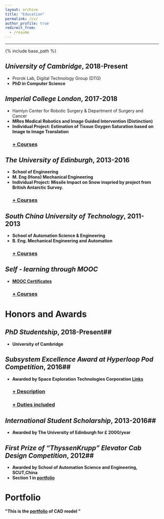 ```yaml
---
layout: archive
title: "Education"
permalink: /cv/
author_profile: true
redirect_from:
  - /resume
---
```


<hr color="000000"/>

{% include base_path %}

<!-- Education -->
<!-- ====== -->
## <i>University of Cambridge</i>, 2018-Present ##
* Prorok Lab, Digital Technology Group (DTG)
* <b>PhD in Computer Science</b>
<!--   * Research Interest: Develop optimal multi-agent path planning framework with trainable communication policy of heterogeneous agents/robots in cooperative tasks, including mobility-on-demand, automated warehouse and smart cities.  -->

## <i>Imperial College London</i>, 2017-2018 ##
* Hamlyn Center for Robotic Surgery & Department of Surgery and Cancer
* <b>MRes Medical Robotics and Image Guided Intervention (Distinction)<b> 
* Individual Project: Estimation of Tissue Oxygen Saturation based on Image to Image Translation
  <h3><a href="javascript:void(0)" class="dsphead" onclick="dsp(this)"><span class="dspchar">+</span> Courses</a></h3>
  <div class="dspcont" style='display:none;'>
    <ul>
      <li>Medical Imaging</li>
      <li>Image Guided Intervention</li>
      <li>Medical Robotics and Instrumentations</li>
      <li>Minimal Invasive Surgery</li>
      <li>Sensing, Perception and Neuroergonomics</li>
    </ul>
  </div>

## <i>The University of Edinburgh</i>, 2013-2016 ##
* School of Engineering
* <b>M. Eng (Hons) Mechanical Engineering<b> 
* Individual Project: Missile Impact on Snow inspried by project from British Antarctic Survey.
  <h3><a href="javascript:void(0)" class="dsphead" onclick="dsp(this)"><span class="dspchar">+</span> Courses</a></h3>
  <div class="dspcont" style='display:none;'>
    <ul>
      <li>Mechanical Engineering Design (71)</li>
      <li>Computer Aided Engineering (79)</li>
      <li>Solid Mechanics (92)</li>
      <li>Dynamics (77)</li>
      <li>Fluid Mechanics (77)</li>
      <li>Advanced Dynamics and Applications (68)</li>
    </ul>
  </div>

## <i>South China University of Technology</i>, 2011-2013 ##
* School of Automation Science & Engineering
* <b>B. Eng. Mechanical Engineering and Automation <b> 
  <h3><a href="javascript:void(0)" class="dsphead" onclick="dsp(this)"><span class="dspchar">+</span> Courses</a></h3>
  <div class="dspcont" style='display:none;'>
    <ul>
      <li>Advanced Mathematics (81)</li>
      <li>General Chemistry (88)</li>
      <li>Descriptive Geometry and Machine Drawing (91)</li>
      <li>Database Technology (82)</li>
      <li>Computer Drawing (91)</li>
    </ul>
  </div>


## <i>Self - learning through MOOC</i> ##
* <b>[MOOC Certificates](./files/MOOC_Certificates.pdf)<b> 
  <h3><a href="javascript:void(0)" class="dsphead" onclick="dsp(this)"><span class="dspchar">+</span> Courses</a></h3>
  <div class="dspcont" style='display:none;'>
    <ul>
      <li>Artificial Intelligence Planning</li>
      <li>Machine Learning</li>
      <li>Introduction to Robotics</li>
      <li>An introduction to Interactive Programming in Python</li>
    </ul>
  </div>


Honors and Awards
======
## <i>PhD Studentship</i>, 2018-Present##
* University of Cambridge

## <i>Subsystem Excellence Award at Hyperloop Pod Competition</i>, 2016##
* Awarded by Space Exploration Technologies Corporation [Links](http://www.bbc.co.uk/news/uk-scotland-edinburgh-east-fife-35384238)
  <h3><a href="javascript:void(0)" class="dsphead" onclick="dsp(this)"><span class="dspchar">+</span> Description</a></h3>
  <div class="dspcont" style='display:none;'>
    <ul>
      <li>Conceptual high-speed transportation system competition organized by SpaceX. Hyperloop is incorporating reduced-pressure tubes in which pressurized capsules ride on an air cushion driven by linear induction motors and air compressors. </li>
    </ul>
  </div>
  <h3><a href="javascript:void(0)" class="dsphead" onclick="dsp(this)"><span class="dspchar">+</span> Duties included</a></h3>
  <div class="dspcont" style='display:none;'>
    <ul>
      <li>In charge of the levitation group.</li>
      <li>Design the suspension by Solid Edge and air bearing system.</li>
      <li>Validate the reliability of the design via simulation in MATLAB and Star-CCM+.</li>
    </ul>
  </div>

## <i>International Student Scholarship</i>, 2013-2016##
* Awarded by The University of Edinburgh for £ 2000/year

## <i>First Prize of “ThyssenKrupp” Elevator Cab Design Competition</i>, 2012##
* Awarded by School of Automation Science and Engineering, SCUT,China
* Section 1 in [portfolio](./files/Portfolio_CAD.pdf)

<!-- 
* 12.2012, Excellent Student Union Executive
  * Awarded by Student Union, School of Mechanical & Automotive Engineering, SCUT,China
 -->




<!-- Publications
======
  <ul>{% for post in site.publications %}
    {% include archive-single-cv.html %}
  {% endfor %}</ul> -->
  

<!-- Talks
======
  <ul>{% for post in site.talks %}
    {% include archive-single-talk-cv.html %}
  {% endfor %}</ul>


Teaching
======
  <ul>{% for post in site.teaching %}
    {% include archive-single-cv.html %}
  {% endfor %}</ul> -->

  


Portfolio
======
"This is the [portfolio](./files/Portfolio_CAD.pdf) of CAD model "



